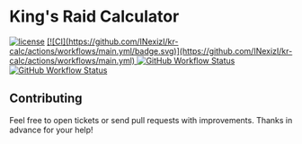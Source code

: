 # King's Raid Calculator

<!-- ![image](https://user-images.githubusercontent.com/39536903/115387745-bcac7900-a1e3-11eb-9612-a8eff9987700.png) -->
<p>
  <a href="https://github.com/INexizI/kr-calc/blob/master/LICENSE.md">
    <img alt="license" src="https://img.shields.io/github/license/INexizI/kr-calc?style=for-the-badge"></a>
  <a href="https://circleci.com/gh/INexizI/kr-calc">
    [![CI](https://github.com/INexizI/kr-calc/actions/workflows/main.yml/badge.svg)](https://github.com/INexizI/kr-calc/actions/workflows/main.yml)
  <a href="https://github.com/INexizI/kr-calc/actions/workflows/main.yml">
    <img alt="GitHub Workflow Status" src="https://img.shields.io/github/workflow/status/INexizI/kr-calc/CI?label=CI&logo=GitHubActions&logoColor=%23fff&style=for-the-badge"></a>
  <a href="https://github.com/INexizI/kr-calc/actions/workflows/brakeman-analysis.yml">
    <img alt="GitHub Workflow Status" src="https://img.shields.io/github/workflow/status/INexizI/kr-calc/Brakeman%20Scan?label=Brakeman&logo=GitHubActions&logoColor=%23fff&style=for-the-badge"></a>
</p>

## Contributing
Feel free to open tickets or send pull requests with improvements. Thanks in advance for your help!
